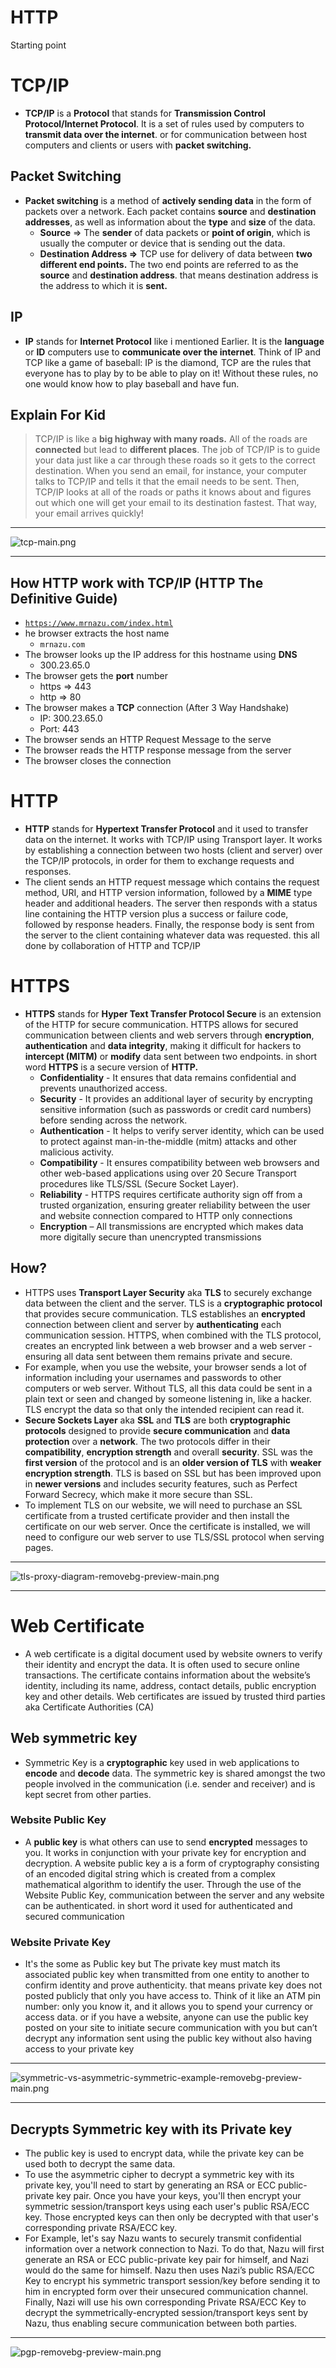 # HTTP

Starting point

# TCP/IP

- **TCP/IP** is a **Protocol** that stands for **Transmission Control Protocol/Internet Protocol**. It is a set of rules used by computers to **transmit data over the internet**. or for communication between host computers and clients or users with **packet switching.**

## Packet Switching

- **Packet switching** is a method of **actively sending data** in the form of packets over a network. Each packet contains **source** and **destination addresses**, as well as information about the **type** and **size** of the data.
    - **Source**  ⇒ The **sender** of data packets or **point of origin**, which is usually the computer or device that is sending out the data.
    - **Destination Address ⇒** TCP use for delivery of data between **two different end points.** The two end points are referred to as the **source** and **destination address**. that means destination address is the address to which it is **sent.**

## IP

- **IP** stands for **Internet Protocol** like i mentioned Earlier. It is the **language** or **ID** computers use to **communicate over the internet**. Think of IP and TCP like a game of baseball: IP is the diamond, TCP are the rules that everyone has to play by to be able to play on it! Without these rules, no one would know how to play baseball and have fun.

## Explain For Kid

> TCP/IP is like a **big highway with many roads.** All of the roads are **connected** but lead to **different places**. The job of TCP/IP is to guide your data just like a car through these roads so it gets to the correct destination. When you send an email, for instance, your computer talks to TCP/IP and tells it that the email needs to be sent. Then, TCP/IP looks at all of the roads or paths it knows about and figures out which one will get your email to its destination fastest. That way, your email arrives quickly!
> 

---

![tcp-main.png](HTTP%20a7d9e0ebad624df6943d9201fb5f8873/tcp-main.png)

---

## How HTTP work with TCP/IP (HTTP The Definitive Guide)

- [`https://www.mrnazu.com/index.html`](https://www.mrnazu.com/index.html)
- he browser extracts the host name
    - `mrnazu.com`
- The browser looks up the IP address for this hostname using **DNS**
    - 300.23.65.0
- The browser gets the **port** number
    - https ⇒ 443
    - http ⇒ 80
- The browser makes a **TCP** connection (After 3 Way Handshake)
    - IP: 300.23.65.0
    - Port: 443
- The browser sends an HTTP Request Message to the serve
- The browser reads the HTTP response message from the server
- The browser closes the connection

# HTTP

- **HTTP** stands for **Hypertext Transfer Protocol** and it used to transfer data on the internet. It works with TCP/IP using Transport layer. It works by establishing a connection between two hosts (client and server) over the TCP/IP protocols, in order for them to exchange requests and responses.
- The client sends an HTTP request message which contains the request method, URI, and HTTP version information, followed by a **MIME** type header and additional headers. The server then responds with a status line containing the HTTP version plus a success or failure code, followed by response headers. Finally, the response body is sent from the server to the client containing whatever data was requested. this all done by collaboration of HTTP and TCP/IP

# HTTPS

- **HTTPS** stands for **Hyper Text Transfer Protocol Secure** is an extension of the HTTP for secure communication. HTTPS allows for secured communication between clients and web servers through **encryption**, **authentication** and **data integrity**, making it difficult for hackers to **intercept (MITM)** or **modify** data sent between two endpoints. in short word **HTTPS** is a secure version of **HTTP.**
    - **Confidentiality** - It ensures that data remains confidential and prevents unauthorized access.
    - **Security** - It provides an additional layer of security by encrypting sensitive information (such as passwords or credit card numbers) before sending across the network.
    - **Authentication** - It helps to verify server identity, which can be used to protect against man-in-the-middle (mitm) attacks and other malicious activity.
    - **Compatibility** - It ensures compatibility between web browsers and other web-based applications using over 20 Secure Transport procedures like TLS/SSL (Secure Socket Layer).
    - **Reliability** - HTTPS requires certificate authority sign off from a trusted organization, ensuring greater reliability between the user and website connection compared to HTTP only connections
    - **Encryption** – All transmissions are encrypted which makes data more digitally secure than unencrypted transmissions

## How?

- HTTPS uses **Transport Layer Security** aka **TLS** to securely exchange data between the client and the server. TLS is a **cryptographic protocol** that provides secure communication. TLS establishes an **encrypted** connection between client and server by **authenticating** each communication session. HTTPS, when combined with the TLS protocol, creates an encrypted link between a web browser and a web server - ensuring all data sent between them remains private and secure.
- For example, when you use the website, your browser sends a lot of information including your usernames and passwords to other computers or web server. Without TLS, all this data could be sent in a plain text or seen and changed by someone listening in, like a hacker. TLS encrypt the data so that only the intended recipient can read it.
- **Secure Sockets Layer** aka **SSL** and **TLS** are both **cryptographic** **protocols** designed to provide **secure communication** and **data protection** over a **network**. The two protocols differ in their **compatibility**, **encryption strength** and overall **security**. SSL was the **first version** of the protocol and is an **older version of TLS** with **weaker encryption strength**. TLS is based on SSL but has been improved upon in **newer versions** and includes security features, such as Perfect Forward Secrecy, which make it more secure than SSL.
- To implement TLS on our website, we will need to purchase an SSL certificate from a trusted certificate provider and then install the certificate on our web server. Once the certificate is installed, we will need to configure our web server to use TLS/SSL protocol when serving pages.

---

![tls-proxy-diagram-removebg-preview-main.png](HTTP%20a7d9e0ebad624df6943d9201fb5f8873/tls-proxy-diagram-removebg-preview-main.png)

---

# Web Certificate

- A web certificate is a digital document used by website owners to verify their identity and encrypt the data. It is often used to secure online transactions. The certificate contains information about the website’s identity, including its name, address, contact details, public encryption key and other details. Web certificates are issued by trusted third parties aka Certificate Authorities (CA)

## Web symmetric key

- Symmetric Key is a **cryptographic** key used in web applications to **encode** and **decode** data. The symmetric key is shared amongst the two people involved in the communication (i.e. sender and receiver) and is kept secret from other parties.

### Website Public Key

- A **public key** is what others can use to send **encrypted** messages to you. It works in conjunction with your private key for encryption and decryption. A website public key a is a form of cryptography consisting of an encoded digital string which is created from a complex mathematical algorithm to identify the user. Through the use of the Website Public Key, communication between the server and any website can be authenticated. in short word it used for authenticated and secured communication

### Website Private Key

- It's the some as Public key but The private key must match its associated public key when transmitted from one entity to another to confirm identity and prove authenticity. that means private key does not posted publicly that only you have access to. Think of it like an ATM pin number: only you know it, and it allows you to spend your currency or access data. or if you have a website, anyone can use the public key posted on your site to initiate secure communication with you but can’t decrypt any information sent using the public key without also having access to your private key

---

![symmetric-vs-asymmetric-symmetric-example-removebg-preview-main.png](HTTP%20a7d9e0ebad624df6943d9201fb5f8873/symmetric-vs-asymmetric-symmetric-example-removebg-preview-main.png)

---

## Decrypts Symmetric key with its Private key

- The public key is used to encrypt data, while the private key can be used both to decrypt the same data.
- To use the asymmetric cipher to decrypt a symmetric key with its private key, you'll need to start by generating an RSA or ECC public-private key pair. Once you have your keys, you'll then encrypt your symmetric session/transport keys using each user's public RSA/ECC key. Those encrypted keys can then only be decrypted with that user's corresponding private RSA/ECC key.
- For Example, let's say Nazu wants to securely transmit confidential information over a network connection to Nazi. To do that, Nazu will first generate an RSA or ECC public-private key pair for himself, and Nazi would do the same for himself. Nazu then uses Nazi’s public RSA/ECC Key to encrypt his symmetric transport session/key before sending it to him in encrypted form over their unsecured communication channel. Finally, Nazi will use his own corresponding Private RSA/ECC Key to decrypt the symmetrically-encrypted session/transport keys sent by Nazu, thus enabling secure communication between both parties.

---

![pgp-removebg-preview-main.png](HTTP%20a7d9e0ebad624df6943d9201fb5f8873/pgp-removebg-preview-main.png)